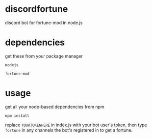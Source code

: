 # discordfortune
discord bot for fortune-mod in node.js

# dependencies 

get these from your package manager

`nodejs`

`fortune-mod`

# usage
get all your node-based dependencies from npm   
  
```
npm install  
```  

replace `YOURTOKENHERE` in index.js with your bot user's token, then type `fortune` in any channels the bot's registered in to get a fortune.
